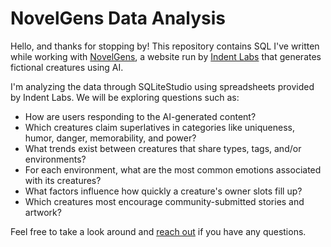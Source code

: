 # NovelGens Data Analysis

Hello, and thanks for stopping by! This repository contains SQL I've written while working with [NovelGens](https://www.novelgens.com/), a website run by [Indent Labs](https://github.com/indentlabs) that generates fictional creatures using AI.

I'm analyzing the data through SQLiteStudio using spreadsheets provided by Indent Labs. We will be exploring questions such as: 
* How are users responding to the AI-generated content? 
* Which creatures claim superlatives in categories like uniqueness, humor, danger, memorability, and power?
* What trends exist between creatures that share types, tags, and/or environments?
* For each environment, what are the most common emotions associated with its creatures?
* What factors influence how quickly a creature's owner slots fill up? 
* Which creatures most encourage community-submitted stories and artwork?

Feel free to take a look around and [reach out](https://www.linkedin.com/in/amymartikabrown/) if you have any questions.
